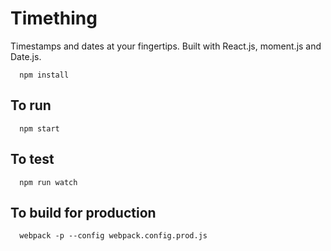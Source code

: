 # Timething

Timestamps and dates at your fingertips. Built with React.js, moment.js and Date.js.

```
  npm install
```

## To run

```
  npm start
```

## To test

```
  npm run watch
```

## To build for production

```
  webpack -p --config webpack.config.prod.js
```
